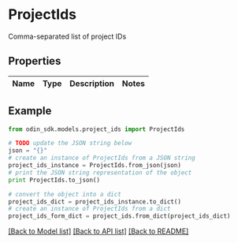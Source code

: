 # ProjectIds

Comma-separated list of project IDs

## Properties

Name | Type | Description | Notes
------------ | ------------- | ------------- | -------------

## Example

```python
from odin_sdk.models.project_ids import ProjectIds

# TODO update the JSON string below
json = "{}"
# create an instance of ProjectIds from a JSON string
project_ids_instance = ProjectIds.from_json(json)
# print the JSON string representation of the object
print ProjectIds.to_json()

# convert the object into a dict
project_ids_dict = project_ids_instance.to_dict()
# create an instance of ProjectIds from a dict
project_ids_form_dict = project_ids.from_dict(project_ids_dict)
```
[[Back to Model list]](../README.md#documentation-for-models) [[Back to API list]](../README.md#documentation-for-api-endpoints) [[Back to README]](../README.md)


